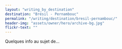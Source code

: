 ```yaml
---
layout: "writing_by_destination"
destination: "Brésil - Pernambouc"
permalink: "/writing/destination/bresil-pernambouc/"
header-img: "assets/owner/hero/archive-bg.jpg"
flickr-text: ""
---
```


Quelques info au sujet de...
